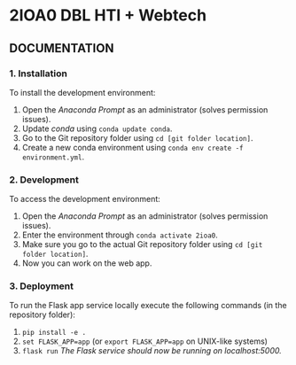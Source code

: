 # 2IOA0 DBL HTI + Webtech
## DOCUMENTATION
### 1. Installation
To install the development environment:
1. Open the _Anaconda Prompt_ as an administrator (solves permission issues).
2. Update _conda_ using ```conda update conda```.
3. Go to the Git repository folder using ```cd [git folder location]```.
4. Create a new conda environment using ```conda env create -f environment.yml```.

### 2. Development
To access the development environment:
1. Open the _Anaconda Prompt_ as an administrator (solves permission issues).
2. Enter the environment through ```conda activate 2ioa0```.
3. Make sure you go to the actual Git repository folder using ```cd [git folder location]```.
4. Now you can work on the web app.

### 3. Deployment
To run the Flask app service locally execute the following commands (in the repository folder): 
1. ```pip install -e .```
2. ```set FLASK_APP=app``` (or ```export FLASK_APP=app``` on UNIX-like systems)
3. ```flask run```
_The Flask service should now be running on localhost:5000._
